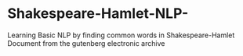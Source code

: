 # Shakespeare-Hamlet-NLP-
Learning  Basic NLP by finding common words in Shakespeare-Hamlet Document from the gutenberg electronic archive
